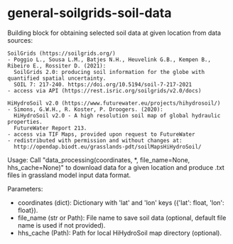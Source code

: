# general-soilgrids-soil-data
Building block for obtaining selected soil data at given location from data sources:

    SoilGrids (https://soilgrids.org/)
    - Poggio L., Sousa L.M., Batjes N.H., Heuvelink G.B., Kempen B., Ribeiro E., Rossiter D. (2021):
      SoilGrids 2.0: producing soil information for the globe with quantified spatial uncertainty.
      SOIL 7: 217‑240. https://doi.org/10.5194/soil-7-217-2021
    - access via API (https://rest.isric.org/soilgrids/v2.0/docs)

    HiHydroSoil v2.0 (https://www.futurewater.eu/projects/hihydrosoil/)
    - Simons, G.W.H., R. Koster, P. Droogers. (2020):
      HiHydroSoil v2.0 - A high resolution soil map of global hydraulic properties.
      FutureWater Report 213.
    - access via TIF Maps, provided upon request to FutureWater
    - redistributed with permission and without changes at:
      http://opendap.biodt.eu/grasslands-pdt/soilMapsHiHydroSoil/

Usage:
   Call "data_processing(coordinates, *, file_name=None, hhs_cache=None)" 
   to download data for a given location and produce .txt files in grassland model input data format.

   Parameters:
   - coordinates (dict): Dictionary with 'lat' and 'lon' keys ({'lat': float, 'lon': float}).
   - file_name (str or Path): File name to save soil data (optional, default file name is used if not provided).
   - hhs_cache (Path): Path for local HiHydroSoil map directory (optional).